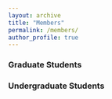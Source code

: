 ```yaml
---
layout: archive
title: "Members"
permalink: /members/
author_profile: true
---
```


### Graduate Students


### Undergraduate Students